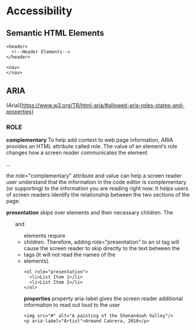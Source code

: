 # Accessibility
## Semantic HTML Elements

```
<header>
  <!--Header Elements-->
</header>

<nav>
</nav>

```

## ARIA
(Aria)[https://www.w3.org/TR/html-aria/#allowed-aria-roles-states-and-properties]
### ROLE

**complementary**
To help add context to web page information, ARIA provides an HTML attribute called role. The value of an element’s role changes how a screen reader communicates the element

<div id="code-editor" role="complementary">
  ...
</div>


the role="complementary" attribute and value can help a screen reader user understand that the information in the code editor is complementary (or supporting) to the information you are reading right now. It helps users of screen readers identify the relationship between the two sections of the page.

**presentation**
skips over elements and their necessary children. The <ol> and <ul> elements require <li> children. Therefore, adding role="presentation" to an ol tag will cause the screen reader to skip directly to the text between the <li> tags (it will not read the names of the <li> elements).
  
```
<ol role="presentation">
  <li>List Item 1</li>
  <li>List Item 2</li>
</ol>
```

**properties**
property aria-label gives the screen reader additional information to read out loud to the user

```
<img src="#" alt="A painting of the Shenandoah Valley"/>
<p aria-label="Artist">Armand Cabrera, 2010</p>
```

